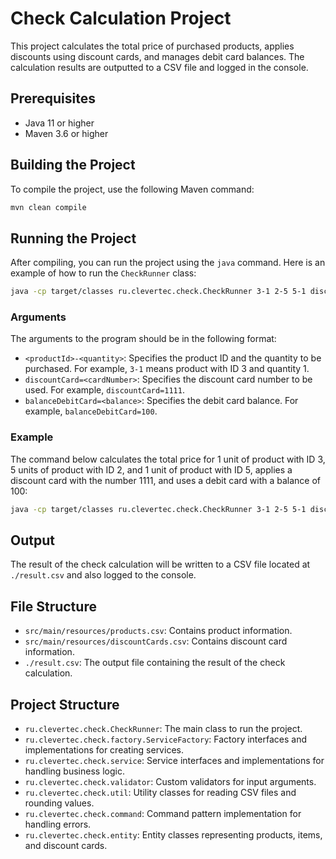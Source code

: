 # Check Calculation Project

This project calculates the total price of purchased products, applies discounts using discount cards, and manages debit card balances. The calculation results are outputted to a CSV file and logged in the console.

## Prerequisites

- Java 11 or higher
- Maven 3.6 or higher

## Building the Project

To compile the project, use the following Maven command:
```bash
mvn clean compile
```
## Running the Project

After compiling, you can run the project using the `java` command. Here is an example of how to run the `CheckRunner` class:
```bash
java -cp target/classes ru.clevertec.check.CheckRunner 3-1 2-5 5-1 discountCard=1111 balanceDebitCard=100
```

### Arguments

The arguments to the program should be in the following format:

- `<productId>-<quantity>`: Specifies the product ID and the quantity to be purchased. For example, `3-1` means product with ID 3 and quantity 1.
- `discountCard=<cardNumber>`: Specifies the discount card number to be used. For example, `discountCard=1111`.
- `balanceDebitCard=<balance>`: Specifies the debit card balance. For example, `balanceDebitCard=100`.

### Example

The command below calculates the total price for 1 unit of product with ID 3, 5 units of product with ID 2, and 1 unit of product with ID 5, applies a discount card with the number 1111, and uses a debit card with a balance of 100:
```bash
java -cp target/classes ru.clevertec.check.CheckRunner 3-1 2-5 5-1 discountCard=1111 balanceDebitCard=100
```

## Output

The result of the check calculation will be written to a CSV file located at `./result.csv` and also logged to the console.

## File Structure

- `src/main/resources/products.csv`: Contains product information.
- `src/main/resources/discountCards.csv`: Contains discount card information.
- `./result.csv`: The output file containing the result of the check calculation.

## Project Structure

- `ru.clevertec.check.CheckRunner`: The main class to run the project.
- `ru.clevertec.check.factory.ServiceFactory`: Factory interfaces and implementations for creating services.
- `ru.clevertec.check.service`: Service interfaces and implementations for handling business logic.
- `ru.clevertec.check.validator`: Custom validators for input arguments.
- `ru.clevertec.check.util`: Utility classes for reading CSV files and rounding values.
- `ru.clevertec.check.command`: Command pattern implementation for handling errors.
- `ru.clevertec.check.entity`: Entity classes representing products, items, and discount cards.
